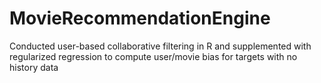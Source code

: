 # MovieRecommendationEngine
Conducted user-based collaborative filtering in R and supplemented with regularized regression to compute user/movie bias for targets with no history data
